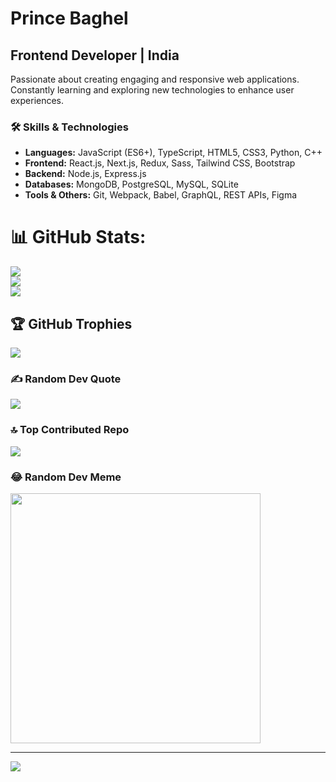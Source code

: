 # Prince Baghel

## Frontend Developer | India

Passionate about creating engaging and responsive web applications. Constantly learning and exploring new technologies to enhance user experiences.

### 🛠 Skills & Technologies

- **Languages:** JavaScript (ES6+), TypeScript, HTML5, CSS3, Python, C++
- **Frontend:** React.js, Next.js, Redux, Sass, Tailwind CSS, Bootstrap
- **Backend:** Node.js, Express.js
- **Databases:** MongoDB, PostgreSQL, MySQL, SQLite
- **Tools & Others:** Git, Webpack, Babel, GraphQL, REST APIs, Figma

# 📊 GitHub Stats:
![](https://github-readme-stats.vercel.app/api?username=PrinceBaghel258025&theme=dark&hide_border=false&include_all_commits=true&count_private=true)<br/>
![](https://github-readme-streak-stats.herokuapp.com/?user=PrinceBaghel258025)<br/>
![](https://github-readme-stats.vercel.app/api/top-langs/?username=PrinceBaghel258025&theme=dark&hide_border=false&include_all_commits=true&count_private=true&layout=compact)

## 🏆 GitHub Trophies
![](https://github-profile-trophy.vercel.app/?username=PrinceBaghel258025&theme=radical&no-frame=true&no-bg=false&margin-w=4)

### ✍️ Random Dev Quote
![](https://quotes-github-readme.vercel.app/api?type=horizontal&theme=radical)

### 🔝 Top Contributed Repo
![](https://github-contributor-stats.vercel.app/api?username=PrinceBaghel258025&limit=5&theme=chalk&combine_all_yearly_contributions=true)

### 😂 Random Dev Meme
<img src='https://randommeme-five.vercel.app/' style="height: 400px;"/>

---
[![](https://visitcount.itsvg.in/api?id=PrinceBaghel258025&icon=0&color=0)](https://visitcount.itsvg.in)

<!-- Proudly created with GPRM ( https://gprm.itsvg.in ) -->

